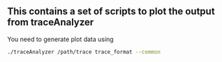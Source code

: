 
## This contains a set of scripts to plot the output from traceAnalyzer

You need to generate plot data using 
```bash
./traceAnalyzer /path/trace trace_format --common 
```





